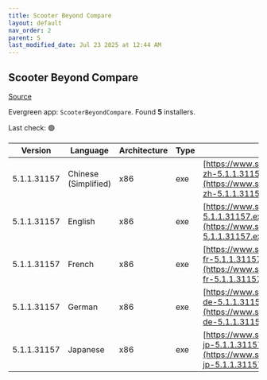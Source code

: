 ```yaml
---
title: Scooter Beyond Compare
layout: default
nav_order: 2
parent: S
last_modified_date: Jul 23 2025 at 12:44 AM
---
```


## Scooter Beyond Compare

[Source](https://scootersoftware.com/)

Evergreen app: `ScooterBeyondCompare`. Found **5** installers.

Last check: 🟢

| Version     | Language             | Architecture | Type | URI                                                                                                                        |
| ----------- | -------------------- | ------------ | ---- | -------------------------------------------------------------------------------------------------------------------------- |
| 5.1.1.31157 | Chinese (Simplified) | x86          | exe  | [https://www.scootersoftware.com/BCompare-zh-5.1.1.31157.exe](https://www.scootersoftware.com/BCompare-zh-5.1.1.31157.exe) |
| 5.1.1.31157 | English              | x86          | exe  | [https://www.scootersoftware.com/BCompare-5.1.1.31157.exe](https://www.scootersoftware.com/BCompare-5.1.1.31157.exe)       |
| 5.1.1.31157 | French               | x86          | exe  | [https://www.scootersoftware.com/BCompare-fr-5.1.1.31157.exe](https://www.scootersoftware.com/BCompare-fr-5.1.1.31157.exe) |
| 5.1.1.31157 | German               | x86          | exe  | [https://www.scootersoftware.com/BCompare-de-5.1.1.31157.exe](https://www.scootersoftware.com/BCompare-de-5.1.1.31157.exe) |
| 5.1.1.31157 | Japanese             | x86          | exe  | [https://www.scootersoftware.com/BCompare-jp-5.1.1.31157.exe](https://www.scootersoftware.com/BCompare-jp-5.1.1.31157.exe) |
